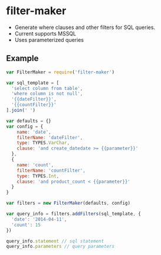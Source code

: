 filter-maker
============

* Generate where clauses and other filters for SQL queries.
* Current supports MSSQL
* Uses parameterized queries

## Example

```javascript
var FilterMaker = require('filter-maker')

var sql_template = [
  'select column from table',
  'where column is not null',
  '{{dateFilter}}',
  '{{countFilter}}'
].join(' ')

var defaults = {}
var config = {
    name: 'date',
    filterName: 'dateFilter',
    type: TYPES.VarChar,
    clause: 'and create_datedate >= {{parameter}}'
  },
  {
    name: 'count',
    filterName: 'countFilter',
    type: TYPES.Int,
    clause: 'and product_count < {{parameter}}'
  }
}

var filters = new FilterMaker(defaults, config)

var query_info = filters.addFilters(sql_template, {
  'date': '2014-04-11',
  'count': 15
})

query_info.statement // sql statement
query_info.parameters // query parameters
```